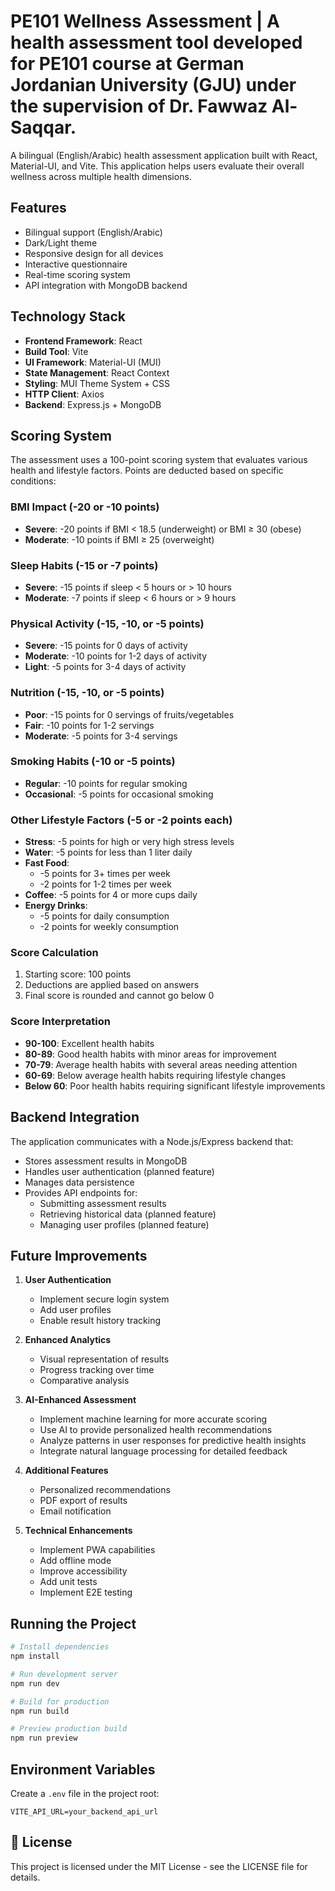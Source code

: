 # PE101 Wellness Assessment | A health assessment tool developed for PE101 course at German Jordanian University (GJU) under the supervision of Dr. Fawwaz Al-Saqqar.

A bilingual (English/Arabic) health assessment application built with React, Material-UI, and Vite. This application helps users evaluate their overall wellness across multiple health dimensions.


##  Features

- Bilingual support (English/Arabic)
- Dark/Light theme
- Responsive design for all devices
- Interactive questionnaire
- Real-time scoring system
- API integration with MongoDB backend

##  Technology Stack

- **Frontend Framework**: React
- **Build Tool**: Vite
- **UI Framework**: Material-UI (MUI)
- **State Management**: React Context
- **Styling**: MUI Theme System + CSS
- **HTTP Client**: Axios
- **Backend**: Express.js + MongoDB

##  Scoring System

The assessment uses a 100-point scoring system that evaluates various health and lifestyle factors. Points are deducted based on specific conditions:

### BMI Impact (-20 or -10 points)
- **Severe**: -20 points if BMI < 18.5 (underweight) or BMI ≥ 30 (obese)
- **Moderate**: -10 points if BMI ≥ 25 (overweight)

### Sleep Habits (-15 or -7 points)
- **Severe**: -15 points if sleep < 5 hours or > 10 hours
- **Moderate**: -7 points if sleep < 6 hours or > 9 hours

### Physical Activity (-15, -10, or -5 points)
- **Severe**: -15 points for 0 days of activity
- **Moderate**: -10 points for 1-2 days of activity
- **Light**: -5 points for 3-4 days of activity

### Nutrition (-15, -10, or -5 points)
- **Poor**: -15 points for 0 servings of fruits/vegetables
- **Fair**: -10 points for 1-2 servings
- **Moderate**: -5 points for 3-4 servings

### Smoking Habits (-10 or -5 points)
- **Regular**: -10 points for regular smoking
- **Occasional**: -5 points for occasional smoking

### Other Lifestyle Factors (-5 or -2 points each)
- **Stress**: -5 points for high or very high stress levels
- **Water**: -5 points for less than 1 liter daily
- **Fast Food**:
  - -5 points for 3+ times per week
  - -2 points for 1-2 times per week
- **Coffee**: -5 points for 4 or more cups daily
- **Energy Drinks**:
  - -5 points for daily consumption
  - -2 points for weekly consumption

### Score Calculation
1. Starting score: 100 points
2. Deductions are applied based on answers
3. Final score is rounded and cannot go below 0

### Score Interpretation
- **90-100**: Excellent health habits
- **80-89**: Good health habits with minor areas for improvement
- **70-79**: Average health habits with several areas needing attention
- **60-69**: Below average health habits requiring lifestyle changes
- **Below 60**: Poor health habits requiring significant lifestyle improvements
  
##  Backend Integration

The application communicates with a Node.js/Express backend that:
- Stores assessment results in MongoDB
- Handles user authentication (planned feature)
- Manages data persistence
- Provides API endpoints for:
  - Submitting assessment results
  - Retrieving historical data (planned feature)
  - Managing user profiles (planned feature)

##  Future Improvements

1. **User Authentication**
   - Implement secure login system
   - Add user profiles
   - Enable result history tracking

2. **Enhanced Analytics**
   - Visual representation of results
   - Progress tracking over time
   - Comparative analysis
     
3. **AI-Enhanced Assessment**
   - Implement machine learning for more accurate scoring
   - Use AI to provide personalized health recommendations
   - Analyze patterns in user responses for predictive health insights
   - Integrate natural language processing for detailed feedback

4. **Additional Features**
   - Personalized recommendations
   - PDF export of results
   - Email notification

5. **Technical Enhancements**
   - Implement PWA capabilities
   - Add offline mode
   - Improve accessibility
   - Add unit tests
   - Implement E2E testing

##  Running the Project

```bash
# Install dependencies
npm install

# Run development server
npm run dev

# Build for production
npm run build

# Preview production build
npm run preview
```

##  Environment Variables

Create a `.env` file in the project root:

```env
VITE_API_URL=your_backend_api_url
```

## 📄 License

This project is licensed under the MIT License - see the LICENSE file for details.
